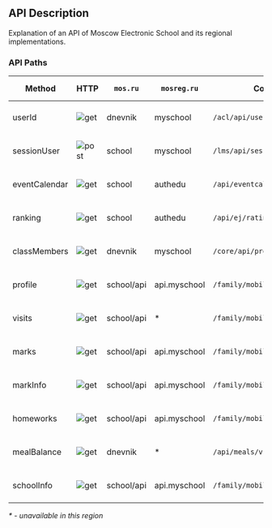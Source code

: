 ## API Description
Explanation of an API of Moscow Electronic School and its regional implementations.
### API Paths
|Method|HTTP|`mos.ru`|`mosreg.ru`|Common path|Spec link|
|--|--|--|--|--|--|
|userId|![get]|dnevnik|myschool|`/acl/api/users/profile_info`|[![rsp]][rsp.userId][![rq]][rq.userId]|
|sessionUser|![post]|school|myschool|`/lms/api/sessions`|[![rsp]][rsp.sessionUser][![rq]][rq.sessionUser]|
|eventCalendar|![get]|school|authedu|`/api/eventcalendar/v1/api/events`|[![rsp]][rsp.eventCalendar][![rq]][rq.eventCalendar]|
|ranking|![get]|school|authedu|`/api/ej/rating/v1/rank/class`|[![rsp]][rsp.ranking][![rq]][rq.ranking]|
|classMembers|![get]|dnevnik|myschool|`/core/api/profiles`|[![rsp]][rsp.classMembers][![rq]][rq.classMembers]|
|profile|![get]|school/api|api.myschool|`/family/mobile/v1/profile`|[![rsp]][rsp.profile][![rq]][rq.profile]|
|visits|![get]|school/api|*|`/family/mobile/v1/visits`|[![rsp]][rsp.visits][![rq]][rq.visits]|
|marks|![get]|school/api|api.myschool|`/family/mobile/v1/marks`|[![rsp]][rsp.marks][![rq]][rq.marks]|
|markInfo|![get]|school/api|api.myschool|`/family/mobile/v1/marks/{mark_id}`|[![rsp]][rsp.markInfo][![rq]][rq.markInfo]|
|homeworks|![get]|school/api|api.myschool|`/family/mobile/v1/homeworks`|[![rsp]][rsp.homeworks][![rq]][rq.homeworks]|
|mealBalance|![get]|dnevnik|*|`/api/meals/v1/clients`|[![rsp]][rsp.mealBalance][![rq]][rq.mealBalance]|
|schoolInfo|![get]|school/api|api.myschool|`/family/mobile/v1/schoolInfo`|[![rsp]][rsp.schoolInfo][![rq]][rq.schoolInfo]|

_\* \- unavailable in this region_

[rsp]: https://img.shields.io/badge/rsp-important?style=for-the-badge
[rq]: https://img.shields.io/badge/rq-informational?style=for-the-badge
[post]: https://img.shields.io/badge/POST-yellow?style=for-the-badge
[get]: https://img.shields.io/badge/GET-green?style=for-the-badge
[rq.userId]: https://github.com/OctoDiary/OctoDiary-kt/blob/aed2fad2ca79b19b2e9699f3cc3885ab8c4490fc/app/src/main/java/org/bxkr/octodiary/network/NetworkService.kt#L116-L126
[rq.sessionUser]: https://github.com/OctoDiary/OctoDiary-kt/blob/aed2fad2ca79b19b2e9699f3cc3885ab8c4490fc/app/src/main/java/org/bxkr/octodiary/network/NetworkService.kt#L171-L180C29
[rq.eventCalendar]: https://github.com/OctoDiary/OctoDiary-kt/blob/aed2fad2ca79b19b2e9699f3cc3885ab8c4490fc/app/src/main/java/org/bxkr/octodiary/network/NetworkService.kt#L182-L205
[rq.ranking]: https://github.com/OctoDiary/OctoDiary-kt/blob/aed2fad2ca79b19b2e9699f3cc3885ab8c4490fc/app/src/main/java/org/bxkr/octodiary/network/NetworkService.kt#L224-L239
[rq.classMembers]: https://github.com/OctoDiary/OctoDiary-kt/blob/aed2fad2ca79b19b2e9699f3cc3885ab8c4490fc/app/src/main/java/org/bxkr/octodiary/network/NetworkService.kt#L128-L143
[rq.profile]: https://github.com/OctoDiary/OctoDiary-kt/blob/aed2fad2ca79b19b2e9699f3cc3885ab8c4490fc/app/src/main/java/org/bxkr/octodiary/network/NetworkService.kt#L241-L252
[rq.visits]: https://github.com/OctoDiary/OctoDiary-kt/blob/aed2fad2ca79b19b2e9699f3cc3885ab8c4490fc/app/src/main/java/org/bxkr/octodiary/network/NetworkService.kt#L254-L271
[rq.marks]: https://github.com/OctoDiary/OctoDiary-kt/blob/aed2fad2ca79b19b2e9699f3cc3885ab8c4490fc/app/src/main/java/org/bxkr/octodiary/network/NetworkService.kt#L273-L281
[rq.markInfo]: https://github.com/OctoDiary/OctoDiary-kt/blob/aed2fad2ca79b19b2e9699f3cc3885ab8c4490fc/app/src/main/java/org/bxkr/octodiary/network/NetworkService.kt#L207-L222
[rq.homeworks]: https://github.com/OctoDiary/OctoDiary-kt/blob/aed2fad2ca79b19b2e9699f3cc3885ab8c4490fc/app/src/main/java/org/bxkr/octodiary/network/NetworkService.kt#L283-L293
[rq.mealBalance]: https://github.com/OctoDiary/OctoDiary-kt/blob/aed2fad2ca79b19b2e9699f3cc3885ab8c4490fc/app/src/main/java/org/bxkr/octodiary/network/NetworkService.kt#L145-L151
[rq.schoolInfo]: https://github.com/OctoDiary/OctoDiary-kt/blob/aed2fad2ca79b19b2e9699f3cc3885ab8c4490fc/app/src/main/java/org/bxkr/octodiary/network/NetworkService.kt#L295-L302
[rsp.userId]: app/src/main/java/org/bxkr/octodiary/models/profilesid/ProfilesId.kt
[rsp.sessionUser]: app/src/main/java/org/bxkr/octodiary/models/sessionuser/SessionUser.kt
[rsp.eventCalendar]: app/src/main/java/org/bxkr/octodiary/models/events/EventsResponse.kt
[rsp.ranking]: app/src/main/java/org/bxkr/octodiary/models/classranking/RankingMember.kt
[rsp.classMembers]: app/src/main/java/org/bxkr/octodiary/models/classmembers/ClassMember.kt
[rsp.profile]: app/src/main/java/org/bxkr/octodiary/models/profile/ProfileResponse.kt
[rsp.visits]: app/src/main/java/org/bxkr/octodiary/models/visits/VisitsResponse.kt
[rsp.marks]: app/src/main/java/org/bxkr/octodiary/models/marklist/MarkList.kt
[rsp.markInfo]: app/src/main/java/org/bxkr/octodiary/models/mark/MarkInfo.kt
[rsp.homeworks]: app/src/main/java/org/bxkr/octodiary/models/homeworks/HomeworksResponse.kt
[rsp.mealBalance]: app/src/main/java/org/bxkr/octodiary/models/mealbalance/MealBalance.kt
[rsp.schoolInfo]: app/src/main/java/org/bxkr/octodiary/models/schoolinfo/SchoolInfo.kt
